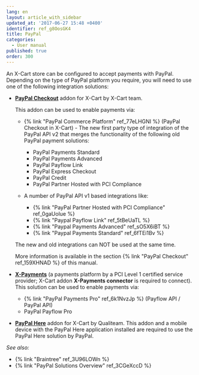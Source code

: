```yaml
---
lang: en
layout: article_with_sidebar
updated_at: '2017-06-27 15:48 +0400'
identifier: ref_g8OosGK4
title: PayPal
categories:
  - User manual
published: true
order: 300
---
```

An X-Cart store can be configured to accept payments with PayPal. Depending on the type of PayPal platform you require, you will need to use one of the following integration solutions: 

* **[PayPal Checkout](https://market.x-cart.com/addons/paypal.html "PayPal")** addon for X-Cart by X-Cart team. 

   This addon can be used to enable payments via:
   
   * {% link "PayPal Commerce Platform" ref_77eLHGNI %} (PayPal Checkout in X-Cart) - The new first party type of integration of the PayPal API v2 that merges the functionality of the following old PayPal payment solutions:
     - PayPal Payments Standard
     - PayPal Payments Advanced
     - PayPal Payflow Link
     - PayPal Express Checkout
     - PayPal Credit
     - PayPal Partner Hosted with PCI Compliance
     
    * A number of PayPal API v1 based integrations like:
      - {% link "PayPal Partner Hosted with PCI Compliance" ref_0gaUolue %}
      - {% link "Paypal Payflow Link" ref_5tBeUaTL %}
      - {% link "Paypal Payments Advanced" ref_sO5X6iBT %}
      - {% link "Paypal Payments Standard" ref_6fTEi1Bv %}
      
   The new and old integrations can NOT be used at the same time.
   
   More information is available in the section {% link "PayPal Checkout" ref_159XHNAD %} of this manual.

* **[X-Payments](https://www.x-payments.com/ "PayPal")** (a payments platform by a PCI Level 1 certified service provider; X-Cart addon **X-Payments connector** is required to connect). This solution can be used to enable payments via:

   *   {% link "PayPal Payments Pro" ref_6k1NvzJp %} (Payflow API / PayPal API)
   *   PayPal Payflow Pro

* **[PayPal Here](https://market.x-cart.com/addons/PayPal-Here-payment-module.html "PayPal")** addon for X-Cart by Qualiteam. This addon and a mobile device with the PayPal Here application installed are required to use the PayPal Here solution by PayPal. 


_See also:_

*   {% link "Braintree" ref_3U96LOWn %}
*   {% link "PayPal Solutions Overview" ref_3CGeXccD %}
